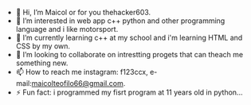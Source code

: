 - 👋 Hi, I’m Maicol or for you thehacker603.
- 👀 I’m interested in web app c++ python and other programming language and i like motorsport.  
- 🌱 I’m currently learning c++ at my school and i'm learning HTML and CSS by my own. 
- 💞️ I’m looking to collaborate on intrestting progets that can theach me something new.
- 📫 How to reach me instagram: f123ccx, e-mail:maicolteofilo66@gmail.com.
- ⚡ Fun fact: i programmed my fisrt program at 11 years old in python...

<!---
thehacker603/thehacker603 is a ✨ special ✨ repository because its `README.md` (this file) appears on your GitHub profile.
You can click the Preview link to take a look at your changes.
--->
